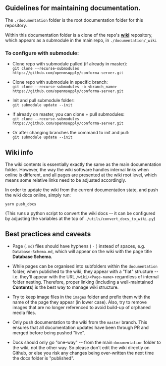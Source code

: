 ## Guidelines for maintaining documentation.

The `./documentation` folder is the root documentation folder for this repository.

Within this documentation folder is a clone of the repo's [**wiki**](https://github.com/openmsupply/conforma-server/wiki) repository, which appears as a submodule in the main repo, in `./documentation/_wiki`

### To configure with submodule:

- Clone repo with submodule pulled (if already in master):  
  `git clone --recurse-submodules https://github.com/openmsupply/conforma-server.git`

- Clone repo with submodule in specific branch:  
  `git clone --recurse-submodules -b <branch_name> https://github.com/openmsupply/conforma-server.git`

- Init and pull submodule folder:  
  `git submodule update --init`

- If already on master, you can clone + pull submodules:  
  `git clone --recurse-submodules https://github.com/openmsupply/conforma-server.git`

- Or after changing branches the command to init and pull:  
  `git submodule update --init`

## Wiki info

The wiki contents is essentially exactly the same as the main documentation folder. However, the way the wiki software handles internal links when online is different, and all pages are presented at the wiki root level, which means some relative links need to be adjusted accordingly.

In order to update the wiki from the current documentation state, and push the wiki docs online, simply run:

`yarn push_docs`

(This runs a python script to convert the wiki docs -- it can be configured by adjusting the variables at the top of `./utils/convert_docs_to_wiki.py`)

## Best practices and caveats

- Page (`.md`) files should have hyphens ( `-` ) instead of spaces, e.g. `Database-Schema.md`, which will appear on the wiki with the page title **Database Schema**.

- While pages can be organised into subfolders within the `documentation` folder, when published to the wiki, they appear with a "flat" structure -- i.e. they'll appear with the URL `/wiki/<Page-name>` regardless of internal folder nesting. Therefore, proper linking (including a well-maintained **Contents**) is the best way to manage wiki structure.

- Try to keep image files in the `images` folder and prefix them with the name of the page they appear (in lower case). Also, try to remove images that are no longer referenced to avoid build-up of orphaned media files.

- Only push documentation to the wiki from the `master` branch. This ensures that all documentation updates have been through PR and merged before being pushed "live".

- Docs should only go "one-way" -- from the main `documentation` folder _to_ the wiki, not the other way. So please don't edit the wiki directly on Github, or else you risk any changes being over-written the next time the docs folder is "published".
